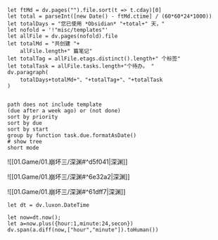 
```dataviewjs
let ftMd = dv.pages("").file.sort(t => t.cday)[0]
let total = parseInt([new Date() - ftMd.ctime] / (60*60*24*1000))
let totalDays = "您已使用 *Obsidian* "+total+" 天，"
let nofold = '!"misc/templates"'
let allFile = dv.pages(nofold).file
let totalMd = "共创建 "+
	allFile.length+" 篇笔记"
let totalTag = allFile.etags.distinct().length+" 个标签"
let totalTask = allFile.tasks.length+"个待办。 "
dv.paragraph(
	totalDays+totalMd+"、"+totalTag+"、"+totalTask
)


```

```tasks
path does not include template
(due after a week ago) or (not done)
sort by priority
sort by due
sort by start
group by function task.due.formatAsDate()
# show tree 
short mode

```

![[01.Game/01.崩坏三/深渊#^d5f041|深渊]]

![[01.Game/01.崩坏三/深渊#^6e32a2|深渊]]

![[01.Game/01.崩坏三/深渊#^61dff7|深渊]]

```dataviewjs
let dt = dv.luxon.DateTime

let now=dt.now();
let a=now.plus({hour:1,minute:24,secon})
dv.span(a.diff(now,["hour","minute"]).toHuman())


```
